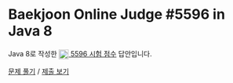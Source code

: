 # Baekjoon Online Judge #5596 in Java 8
Java 8로 작성한 [<img src="https://static.solved.ac/tier_small/2.svg" height="20" align="center">
5596 시험 점수](https://www.acmicpc.net/problem/5596) 답안입니다.

[문제 풀기](https://www.acmicpc.net/problem/5596) /
[제출 보기](https://www.acmicpc.net/source/87469885)

